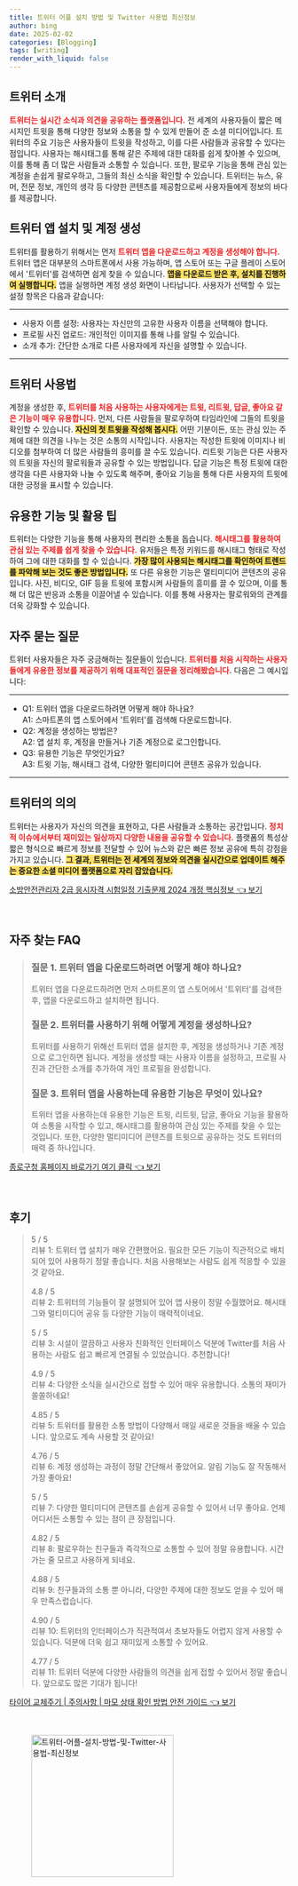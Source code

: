 ```yaml
---
title: 트위터 어플 설치 방법 및 Twitter 사용법 최신정보
author: bing
date: 2025-02-02
categories: [Blogging]
tags: [writing]
render_with_liquid: false
---
```



<h2 id='트위터_소개'>트위터 소개</h2>

<p><b><span style="color: #ee2323;">트위터는 실시간 소식과 의견을 공유하는 플랫폼입니다.</span></b> 전 세계의 사용자들이 짧은 메시지인 트윗을 통해 다양한 정보와 소통을 할 수 있게 만들어 준 소셜 미디어입니다. 트위터의 주요 기능은 사용자들이 트윗을 작성하고, 이를 다른 사람들과 공유할 수 있다는 점입니다. 사용자는 해시태그를 통해 같은 주제에 대한 대화를 쉽게 찾아볼 수 있으며, 이를 통해 좀 더 많은 사람들과 소통할 수 있습니다. 또한, 팔로우 기능을 통해 관심 있는 계정을 손쉽게 팔로우하고, 그들의 최신 소식을 확인할 수 있습니다. 트위터는 뉴스, 유머, 전문 정보, 개인의 생각 등 다양한 콘텐츠를 제공함으로써 사용자들에게 정보의 바다를 제공합니다.</p>

<h2 id='트위터_앱_설치_및_계정_생성'>트위터 앱 설치 및 계정 생성</h2>

<p>트위터를 활용하기 위해서는 먼저 <b><span style="color: #ee2323;">트위터 앱을 다운로드하고 계정을 생성해야 합니다.</span></b> 트위터 앱은 대부분의 스마트폰에서 사용 가능하며, 앱 스토어 또는 구글 플레이 스토어에서 '트위터'를 검색하면 쉽게 찾을 수 있습니다. <b><span style="background-color: #ffe066;">앱을 다운로드 받은 후, 설치를 진행하여 실행합니다.</span></b> 앱을 실행하면 계정 생성 화면이 나타납니다. 사용자가 선택할 수 있는 설정 항목은 다음과 같습니다:</p>

<hr />

<ul>
    <li>사용자 이름 설정: 사용자는 자신만의 고유한 사용자 이름을 선택해야 합니다.</li>
    <li>프로필 사진 업로드: 개인적인 이미지를 통해 나를 알릴 수 있습니다.</li>
    <li>소개 추가: 간단한 소개로 다른 사용자에게 자신을 설명할 수 있습니다.</li>
</ul>

<hr />

<h2 id='트위터_사용법'>트위터 사용법</h2>

<p>계정을 생성한 후, <b><span style="color: #ee2323;">트위터를 처음 사용하는 사용자에게는 트윗, 리트윗, 답글, 좋아요 같은 기능이 매우 유용합니다.</span></b> 먼저, 다른 사람들을 팔로우하여 타임라인에 그들의 트윗을 확인할 수 있습니다. <b><span style="background-color: #ffe066;">자신의 첫 트윗을 작성해 봅시다.</span></b> 어떤 기분이든, 또는 관심 있는 주제에 대한 의견을 나누는 것은 소통의 시작입니다. 사용자는 작성한 트윗에 이미지나 비디오를 첨부하여 더 많은 사람들의 흥미를 끌 수도 있습니다. 리트윗 기능은 다른 사용자의 트윗을 자신의 팔로워들과 공유할 수 있는 방법입니다. 답글 기능은 특정 트윗에 대한 생각을 다른 사용자와 나눌 수 있도록 해주며, 좋아요 기능을 통해 다른 사용자의 트윗에 대한 긍정을 표시할 수 있습니다.</p>

<h2 id='유용한_기능_및_활용_팁'>유용한 기능 및 활용 팁</h2>

<p>트위터는 다양한 기능을 통해 사용자의 편리한 소통을 돕습니다. <b><span style="color: #ee2323;">해시태그를 활용하여 관심 있는 주제를 쉽게 찾을 수 있습니다.</span></b> 유저들은 특정 키워드를 해시태그 형태로 작성하여 그에 대한 대화를 할 수 있습니다. <b><span style="background-color: #ffe066;">가장 많이 사용되는 해시태그를 확인하여 트렌드를 파악해 보는 것도 좋은 방법입니다.</span></b> 또 다른 유용한 기능은 멀티미디어 콘텐츠의 공유입니다. 사진, 비디오, GIF 등을 트윗에 포함시켜 사람들의 흥미를 끌 수 있으며, 이를 통해 더 많은 반응과 소통을 이끌어낼 수 있습니다. 이를 통해 사용자는 팔로워와의 관계를 더욱 강화할 수 있습니다.</p>

<h2 id='자주_묻는_질문'>자주 묻는 질문</h2>

<p>트위터 사용자들은 자주 궁금해하는 질문들이 있습니다. <b><span style="color: #ee2323;">트위터를 처음 시작하는 사용자들에게 유용한 정보를 제공하기 위해 대표적인 질문을 정리해봤습니다.</span></b> 다음은 그 예시입니다:</p>

<hr />

<ul>
    <li>Q1: 트위터 앱을 다운로드하려면 어떻게 해야 하나요?<br>A1: 스마트폰의 앱 스토어에서 '트위터'를 검색해 다운로드합니다.</li>
    <li>Q2: 계정을 생성하는 방법은?<br>A2: 앱 설치 후, 계정을 만들거나 기존 계정으로 로그인합니다.</li>
    <li>Q3: 유용한 기능은 무엇인가요?<br>A3: 트윗 기능, 해시태그 검색, 다양한 멀티미디어 콘텐츠 공유가 있습니다.</li>
</ul>

<hr />

<h2 id='트위터_의의'>트위터의 의의</h2>

<p>트위터는 사용자가 자신의 의견을 표현하고, 다른 사람들과 소통하는 공간입니다. <b><span style="color: #ee2323;">정치적 이슈에서부터 재미있는 일상까지 다양한 내용을 공유할 수 있습니다.</span></b> 플랫폼의 특성상 짧은 형식으로 빠르게 정보를 전달할 수 있어 뉴스와 같은 빠른 정보 공유에 특히 강점을 가지고 있습니다. <b><span style="background-color: #ffe066;">그 결과, 트위터는 전 세계의 정보와 의견을 실시간으로 업데이트 해주는 중요한 소셜 미디어 플랫폼으로 자리 잡았습니다.</span></b></p>


<p><a class="click-button" title="소방안전관리자 2급 응시자격 시험일정 기출문제 2024 개정 핵심정보" href="https://24nara.github.io/posts/%EC%86%8C%EB%B0%A9%EC%95%88%EC%A0%84%EA%B4%80%EB%A6%AC%EC%9E%90-2%EA%B8%89-%EC%9D%91%EC%8B%9C%EC%9E%90%EA%B2%A9-%EC%8B%9C%ED%97%98%EC%9D%BC%EC%A0%95-%EA%B8%B0%EC%B6%9C%EB%AC%B8%EC%A0%9C-2024-%EA%B0%9C%EC%A0%95-%ED%95%B5%EC%8B%AC%EC%A0%95%EB%B3%B4/" rel="dofollow">소방안전관리자 2급 응시자격 시험일정 기출문제 2024 개정 핵심정보 👈 보기</a></p><br>
<h2 id='자주_찾는_FAQ'>자주 찾는 FAQ</h2>
<div itemscope="" itemtype="https://schema.org/FAQPage"> 
<blockquote> 
<div itemscope="" itemprop="mainEntity" itemtype="https://schema.org/Question"> 
<h3 itemprop="name">질문 1. 트위터 앱을 다운로드하려면 어떻게 해야 하나요?</h3> 
<div itemscope="" itemprop="acceptedAnswer" itemtype="https://schema.org/Answer"> 
<span itemprop="text"> 
<p>트위터 앱을 다운로드하려면 먼저 스마트폰의 앱 스토어에서 '트위터'를 검색한 후, 앱을 다운로드하고 설치하면 됩니다.</p> 
</span> 
</div> 
</div> 

<div itemscope="" itemprop="mainEntity" itemtype="https://schema.org/Question"> 
<h3 itemprop="name">질문 2. 트위터를 사용하기 위해 어떻게 계정을 생성하나요?</h3> 
<div itemscope="" itemprop="acceptedAnswer" itemtype="https://schema.org/Answer"> 
<span itemprop="text"> 
<p>트위터를 사용하기 위해선 트위터 앱을 설치한 후, 계정을 생성하거나 기존 계정으로 로그인하면 됩니다. 계정을 생성할 때는 사용자 이름을 설정하고, 프로필 사진과 간단한 소개를 추가하여 개인 프로필을 완성합니다.</p> 
</span> 
</div> 
</div> 

<div itemscope="" itemprop="mainEntity" itemtype="https://schema.org/Question"> 
<h3 itemprop="name">질문 3. 트위터 앱을 사용하는데 유용한 기능은 무엇이 있나요?</h3> 
<div itemscope="" itemprop="acceptedAnswer" itemtype="https://schema.org/Answer"> 
<span itemprop="text"> 
<p>트위터 앱을 사용하는데 유용한 기능은 트윗, 리트윗, 답글, 좋아요 기능을 활용하여 소통을 시작할 수 있고, 해시태그를 활용하여 관심 있는 주제를 찾을 수 있는 것입니다. 또한, 다양한 멀티미디어 콘텐츠를 트윗으로 공유하는 것도 트위터의 매력 중 하나입니다.</p> 
</span> 
</div> 
</div> 
</blockquote> 
</div>
<p><a class="click-button" title="종로구청 홈페이지 바로가기 여기 클릭" href="https://24nara.github.io/posts/%EC%A2%85%EB%A1%9C%EA%B5%AC%EC%B2%AD-%ED%99%88%ED%8E%98%EC%9D%B4%EC%A7%80-%EB%B0%94%EB%A1%9C%EA%B0%80%EA%B8%B0-%EC%97%AC%EA%B8%B0-%ED%81%B4%EB%A6%AD/" rel="dofollow">종로구청 홈페이지 바로가기 여기 클릭 👈 보기</a></p><br>
<h2 id='후기'>후기</h2>
<div itemscope itemtype="https://schema.org/Product">
  <blockquote>
  <div itemprop="review" itemscope itemtype="https://schema.org/Review">
      <div itemprop="reviewRating" itemscope itemtype="https://schema.org/Rating"> <span itemprop="ratingValue">5</span> / <span itemprop="bestRating">5</span> </div>
      <span itemprop="reviewBody">리뷰 1: 트위터 앱 설치가 매우 간편했어요. 필요한 모든 기능이 직관적으로 배치되어 있어 사용하기 정말 좋습니다. 처음 사용해보는 사람도 쉽게 적응할 수 있을 것 같아요.</span>
  </div>
  <br>
  <div itemprop="review" itemscope itemtype="https://schema.org/Review">
      <div itemprop="reviewRating" itemscope itemtype="https://schema.org/Rating"> <span itemprop="ratingValue">4.8</span> / <span itemprop="bestRating">5</span> </div>
      <span itemprop="reviewBody">리뷰 2: 트위터의 기능들이 잘 설명되어 있어 앱 사용이 정말 수월했어요. 해시태그와 멀티미디어 공유 등 다양한 기능이 매력적이네요.</span>
  </div>
  <br>
  <div itemprop="review" itemscope itemtype="https://schema.org/Review">
      <div itemprop="reviewRating" itemscope itemtype="https://schema.org/Rating"> <span itemprop="ratingValue">5</span> / <span itemprop="bestRating">5</span> </div>
      <span itemprop="reviewBody">리뷰 3: 시설이 깔끔하고 사용자 친화적인 인터페이스 덕분에 Twitter를 처음 사용하는 사람도 쉽고 빠르게 연결될 수 있었습니다. 추천합니다!</span>
  </div>
  <br>
  <div itemprop="review" itemscope itemtype="https://schema.org/Review">
      <div itemprop="reviewRating" itemscope itemtype="https://schema.org/Rating"> <span itemprop="ratingValue">4.9</span> / <span itemprop="bestRating">5</span> </div>
      <span itemprop="reviewBody">리뷰 4: 다양한 소식을 실시간으로 접할 수 있어 매우 유용합니다. 소통의 재미가 쏠쏠하네요!</span>
  </div>
  <br>
  <div itemprop="review" itemscope itemtype="https://schema.org/Review">
      <div itemprop="reviewRating" itemscope itemtype="https://schema.org/Rating"> <span itemprop="ratingValue">4.85</span> / <span itemprop="bestRating">5</span> </div>
      <span itemprop="reviewBody">리뷰 5: 트위터를 활용한 소통 방법이 다양해서 매일 새로운 것들을 배울 수 있습니다. 앞으로도 계속 사용할 것 같아요!</span>
  </div>
  <br>
  <div itemprop="review" itemscope itemtype="https://schema.org/Review">
      <div itemprop="reviewRating" itemscope itemtype="https://schema.org/Rating"> <span itemprop="ratingValue">4.76</span> / <span itemprop="bestRating">5</span> </div>
      <span itemprop="reviewBody">리뷰 6: 계정 생성하는 과정이 정말 간단해서 좋았어요. 알림 기능도 잘 작동해서 가장 좋아요!</span>
  </div>
  <br>
  <div itemprop="review" itemscope itemtype="https://schema.org/Review">
      <div itemprop="reviewRating" itemscope itemtype="https://schema.org/Rating"> <span itemprop="ratingValue">5</span> / <span itemprop="bestRating">5</span> </div>
      <span itemprop="reviewBody">리뷰 7: 다양한 멀티미디어 콘텐츠를 손쉽게 공유할 수 있어서 너무 좋아요. 언제 어디서든 소통할 수 있는 점이 큰 장점입니다.</span>
  </div>
  <br>
  <div itemprop="review" itemscope itemtype="https://schema.org/Review">
      <div itemprop="reviewRating" itemscope itemtype="https://schema.org/Rating"> <span itemprop="ratingValue">4.82</span> / <span itemprop="bestRating">5</span> </div>
      <span itemprop="reviewBody">리뷰 8: 팔로우하는 친구들과 즉각적으로 소통할 수 있어 정말 유용합니다. 시간 가는 줄 모르고 사용하게 되네요.</span>
  </div>
  <br>
  <div itemprop="review" itemscope itemtype="https://schema.org/Review">
      <div itemprop="reviewRating" itemscope itemtype="https://schema.org/Rating"> <span itemprop="ratingValue">4.88</span> / <span itemprop="bestRating">5</span> </div>
      <span itemprop="reviewBody">리뷰 9: 친구들과의 소통 뿐 아니라, 다양한 주제에 대한 정보도 얻을 수 있어 매우 만족스럽습니다.</span>
  </div>
  <br>
  <div itemprop="review" itemscope itemtype="https://schema.org/Review">
      <div itemprop="reviewRating" itemscope itemtype="https://schema.org/Rating"> <span itemprop="ratingValue">4.90</span> / <span itemprop="bestRating">5</span> </div>
      <span itemprop="reviewBody">리뷰 10: 트위터의 인터페이스가 직관적여서 초보자들도 어렵지 않게 사용할 수 있습니다. 덕분에 더욱 쉽고 재미있게 소통할 수 있어요.</span>
  </div>
  <br>
  <div itemprop="review" itemscope itemtype="https://schema.org/Review">
      <div itemprop="reviewRating" itemscope itemtype="https://schema.org/Rating"> <span itemprop="ratingValue">4.77</span> / <span itemprop="bestRating">5</span> </div>
      <span itemprop="reviewBody">리뷰 11: 트위터 덕분에 다양한 사람들의 의견을 쉽게 접할 수 있어서 정말 좋습니다. 앞으로도 많은 기대가 됩니다!</span>
  </div>
  </blockquote>
</div>
<p><a class="click-button" title="타이어 교체주기 | 주의사항 | 마모 상태 확인 방법 안전 가이드" href="https://24nara.github.io/posts/%ED%83%80%EC%9D%B4%EC%96%B4-%EA%B5%90%EC%B2%B4%EC%A3%BC%EA%B8%B0-%EC%A3%BC%EC%9D%98%EC%82%AC%ED%95%AD-%EB%A7%88%EB%AA%A8-%EC%83%81%ED%83%9C-%ED%99%95%EC%9D%B8-%EB%B0%A9%EB%B2%95-%EC%95%88%EC%A0%84-%EA%B0%80%EC%9D%B4%EB%93%9C/" rel="dofollow">타이어 교체주기 | 주의사항 | 마모 상태 확인 방법 안전 가이드 👈 보기</a></p><br>
<figure class="image"><img src="https://24nara.github.io/assets/img/thumbnail/트위터-어플-설치-방법-및-Twitter-사용법-최신정보.webp" alt="트위터-어플-설치-방법-및-Twitter-사용법-최신정보" width="256" height="256"></figure>
